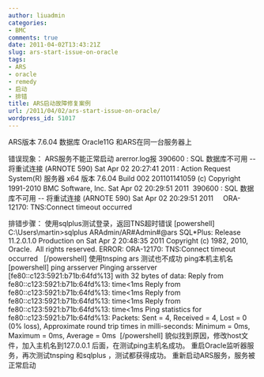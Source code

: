 ```yaml
---
author: liuadmin
categories:
- BMC
comments: true
date: 2011-04-02T13:43:21Z
slug: ars-start-issue-on-oracle
tags:
- ARS
- oracle
- remedy
- 启动
- 排错
title: ARS启动故障修复案例
url: /2011/04/02/ars-start-issue-on-oracle/
wordpress_id: 51017
---
```


ARS版本 7.6.04
数据库 Oracle11G 和ARS在同一台服务器上

错误现象：
ARS服务不能正常启动
arerror.log报 390600 : SQL 数据库不可用 -- 将重试连接 (ARNOTE 590)
Sat Apr 02 20:27:41 2011 : Action Request System(R) 服务器 x64 版本 7.6.04 Build 002 201101141059
(c) Copyright 1991-2010 BMC Software, Inc.
Sat Apr 02 20:29:51 2011  390600 : SQL 数据库不可用 -- 将重试连接 (ARNOTE 590)
Sat Apr 02 20:29:51 2011     ORA-12170: TNS:Connect timeout occurred

排错步骤：
使用sqlplus测试登录，返回TNS超时错误
[powershell]
 C:\Users\martin>sqlplus ARAdmin/AR#Admin#@ars
SQL*Plus: Release 11.2.0.1.0 Production on Sat Apr 2 20:48:35 2011
Copyright (c) 1982, 2010, Oracle.  All rights reserved.
ERROR:
ORA-12170: TNS:Connect timeout occurred   
[/powershell]
使用tnsping ars 测试也不成功
ping本机主机名
[powershell]
ping arsserver
Pinging arsserver [fe80::c123:5921:b71b:64fd%13] with 32 bytes of data:
Reply from fe80::c123:5921:b71b:64fd%13: time<1ms
Reply from fe80::c123:5921:b71b:64fd%13: time<1ms
Reply from fe80::c123:5921:b71b:64fd%13: time<1ms
Reply from fe80::c123:5921:b71b:64fd%13: time<1ms
Ping statistics for fe80::c123:5921:b71b:64fd%13:
Packets: Sent = 4, Received = 4, Lost = 0 (0% loss),
Approximate round trip times in milli-seconds:
Minimum = 0ms, Maximum = 0ms, Average = 0ms 
[/powershell]
貌似找到原因，修改host文件，加入主机名到127.0.0.1 后面，在测试ping主机名成功。
重启Oracle监听器服务，再次测试tnsping 和sqlplus ，测试都获得成功。
重新启动ARS服务，服务被正常启动

